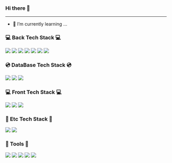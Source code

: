 ### Hi there 👀
------
- 🌱 I’m currently learning ...

<div align=left><h3>💻 Back Tech Stack 💻</h3></div>
<div align=left> 
  <img src="https://img.shields.io/badge/Java-007396?style=flat&logo=java&logoColor=white">
  <img src="https://img.shields.io/badge/Python-3776AB?style=flat&logo=python&logoColor=white">
  <img src="https://img.shields.io/badge/Node.js-339933?style=flat&logo=Node.js&logoColor=white">
  <img src="https://img.shields.io/badge/Express-000000?style=flat&logo=express&logoColor=white">
  <img src="https://img.shields.io/badge/ES6-FF7800?style=flat&logo=javascript&logoColor=white">
  <img src="https://img.shields.io/badge/Spring-6DB33F?style=flat&logo=spring&logoColor=white">
  <img src="https://img.shields.io/badge/JavaScript-F7DF1E?style=flat&logo=javascript&logoColor=black">
  <br>
</div>
<div align=left><h3>💿 DataBase Tech Stack 💿</h3></div>
<div align=left>
  <img src="https://img.shields.io/badge/Oracle-F80000?style=flat&logo=oracle&logoColor=white"> 
  <img src="https://img.shields.io/badge/Mysql-4479A1?style=flat&logo=mysql&logoColor=white">
  <img src="https://img.shields.io/badge/PostgreSQL-4169E1?style=flat&logo=PostgreSQL&logoColor=white">
  <br>
</div>
<div align=left><h3>💻 Front Tech Stack 💻</h3></div>
<div align=left>
  <img src="https://img.shields.io/badge/HTML-E34F26?style=flat&logo=html5&logoColor=white"> 
  <img src="https://img.shields.io/badge/CSS-1572B6?style=flat&logo=css3&logoColor=white">
  <img src="https://img.shields.io/badge/BootStrap-7952B3?style=flat&logo=bootstrap&logoColor=white">
  <br>
</div> 
<div align=left><h3>📎 Etc Tech Stack 📎</h3></div>
<div align=left>
  <img src="https://img.shields.io/badge/QGIS-589632?style=flat&logo=qgis&logoColor=white">
  <img src="https://img.shields.io/badge/ArcGIS-C7AC3?style=flat&logo=arcgis&logoColor=white">
</div>
<div align=left><h3>🔑 Tools 🔑</h3></div>
<div align=left>
  <img src="https://img.shields.io/badge/Visual Studio Code-FF3366?style=flat&logo=VisualStudioCode&logoColor=white">
  <img src="https://img.shields.io/badge/Eclipse IDE-2C2255?style=flat&logo=Eclipse IDE&logoColor=white">
  <img src="https://img.shields.io/badge/DJango-092E20?style=flat&logo=django&logoColor=white">
  <img src="https://img.shields.io/badge/GitHub-181717?style=flat&logo=github&logoColor=white">
  <img src="https://img.shields.io/badge/GitLab-FC6D26?style=flat&logo=gitlab&logoColor=white">
</div>
  <br>
  
  

<!--
**yeyang2673/yeyang2673** is a ✨ _special_ ✨ repository because its `README.md` (this file) appears on your GitHub profile.

Here are some ideas to get you started:

- 🔭 I’m currently working on ...
- 👯 I’m looking to collaborate on ...
- 🤔 I’m looking for help with ...
- 💬 Ask me about ...
- 📫 How to reach me: ...
- 😄 Pronouns: ...
- ⚡ Fun fact: ...
-->

